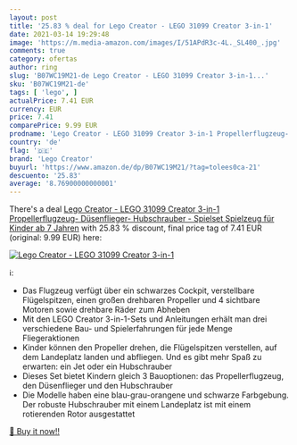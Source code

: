 ```yaml
---
layout: post
title: '25.83 % deal for Lego Creator - LEGO 31099 Creator 3-in-1'
date: 2021-03-14 19:29:48
image: 'https://m.media-amazon.com/images/I/51APdR3c-4L._SL400_.jpg'
comments: true
category: ofertas
author: ring
slug: 'B07WC19M21-de Lego Creator - LEGO 31099 Creator 3-in-1...'
sku: 'B07WC19M21-de'
tags: [ 'lego', ]
actualPrice: 7.41 EUR
currency: EUR
price: 7.41
comparePrice: 9.99 EUR
prodname: 'Lego Creator - LEGO 31099 Creator 3-in-1 Propellerflugzeug-  Düsenflieger-  Hubschrauber - Spielset  Spielzeug für Kinder ab 7 Jahren'
country: 'de'
flag: '🇩🇪'
brand: 'Lego Creator'
buyurl: 'https://www.amazon.de/dp/B07WC19M21/?tag=tolees0ca-21'
descuento: '25.83'
average: '8.76900000000001'
---
```


There's a deal [Lego Creator - LEGO 31099 Creator 3-in-1 Propellerflugzeug-  Düsenflieger-  Hubschrauber - Spielset  Spielzeug für Kinder ab 7 Jahren](https://www.amazon.de/dp/B07WC19M21/?tag=tolees0ca-21)  with  25.83 % discount, final price tag of  7.41 EUR (original: 9.99 EUR) here:

[![Lego Creator - LEGO 31099 Creator 3-in-1](https://m.media-amazon.com/images/I/51APdR3c-4L._SL400_.jpg)](https://www.amazon.de/dp/B07WC19M21/?tag=tolees0ca-21)

ℹ️:

- Das Flugzeug verfügt über ein schwarzes Cockpit, verstellbare Flügelspitzen, einen großen drehbaren Propeller und 4 sichtbare Motoren sowie drehbare Räder zum Abheben
- Mit den LEGO Creator 3-in-1-Sets und Anleitungen erhält man drei verschiedene Bau- und Spielerfahrungen für jede Menge Fliegeraktionen
- Kinder können den Propeller drehen, die Flügelspitzen verstellen, auf dem Landeplatz landen und abfliegen. Und es gibt mehr Spaß zu erwarten: ein Jet oder ein Hubschrauber
- Dieses Set bietet Kindern gleich 3 Bauoptionen: das Propellerflugzeug, den Düsenflieger und den Hubschrauber
- Die Modelle haben eine blau-grau-orangene und schwarze Farbgebung. Der robuste Hubschrauber mit einem Landeplatz ist mit einem rotierenden Rotor ausgestattet

[🛒 Buy it now!!](https://www.amazon.de/dp/B07WC19M21/?tag=tolees0ca-21)
